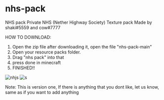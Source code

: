 # nhs-pack
NHS pack
Private NHS (Nether Highway Society) Texture pack
Made by shaki#5559 and cow#7777



HOW TO DOWNLOAD:
1. Open the zip file after downloading it, open the file "nhs-pack-main"
2. Open your resource packs folder. 
3. Drag "nhs pack" into that 
4. press done in minecraft
5. FINISHED!!



![nhjs](https://user-images.githubusercontent.com/88513131/130673395-b5a919c0-1447-45e8-b8cd-70e9f2bb6613.PNG)
![s](https://user-images.githubusercontent.com/88513131/130673467-dced9d10-297a-4fbc-bd56-159609653944.PNG)

Note: This is version one, If there is anything that you dont like, let us know, same as if you want to add anything
